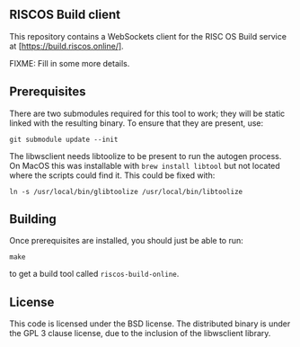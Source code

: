 ## RISCOS Build client

This repository contains a WebSockets client for the RISC OS Build service at
[https://build.riscos.online/].

FIXME: Fill in some more details.

## Prerequisites

There are two submodules required for this tool to work; they will be static linked with
the resulting binary. To ensure that they are present, use:

    git submodule update --init

The libwsclient needs libtoolize to be present to run the autogen process. On MacOS this
was installable with `brew install libtool` but not located where the scripts could find
it. This could be fixed with:

    ln -s /usr/local/bin/glibtoolize /usr/local/bin/libtoolize

## Building

Once prerequisites are installed, you should just be able to run:

    make

to get a build tool called `riscos-build-online`.

## License

This code is licensed under the BSD license.
The distributed binary is under the GPL 3 clause license, due to the inclusion of the libwsclient library.
